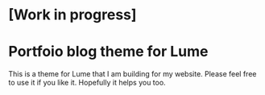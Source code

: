 # [Work in progress]
# Portfoio blog theme for Lume
This is a theme for Lume that I am building for my website. 
Please feel free to use it if you like it. Hopefully it helps you too.
